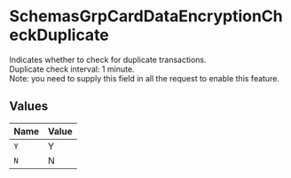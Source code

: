 # SchemasGrpCardDataEncryptionCheckDuplicate

Indicates whether to check for duplicate transactions.<br>
Duplicate check interval: 1 minute.<br>
Note: you need to supply this field in all the request to enable this feature.



## Values

| Name  | Value |
| ----- | ----- |
| `Y`   | Y     |
| `N`   | N     |